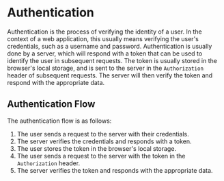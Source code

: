 # Authentication

Authentication is the process of verifying the identity of a user. In the context of a web application, this usually means verifying the user's credentials, such as a username and password. Authentication is usually done by a server, which will respond with a token that can be used to identify the user in subsequent requests. The token is usually stored in the browser's local storage, and is sent to the server in the `Authorization` header of subsequent requests. The server will then verify the token and respond with the appropriate data.

## Authentication Flow

The authentication flow is as follows:

1. The user sends a request to the server with their credentials.
2. The server verifies the credentials and responds with a token.
3. The user stores the token in the browser's local storage.
4. The user sends a request to the server with the token in the `Authorization` header.
5. The server verifies the token and responds with the appropriate data.
